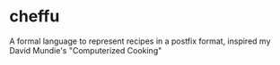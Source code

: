 # cheffu
A formal language to represent recipes in a postfix format, inspired my David Mundie's "Computerized Cooking"

